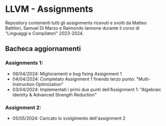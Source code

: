 # LLVM - Assignments 
Repository contenenti tutti gli assignments ricevuti e svolti da Matteo Battilori, Samuel Di Marzo e Raimondo Iannone durante il corso di "Linguaggi e Compilatori" 2023-2024.

## Bacheca aggiornamenti
### Assignments 1:

- 06/04/2024: Miglioramenti e bug fixing Assignment 1
- 04/04/2024: Completato Assignment 1 finendo terzo punto: "Multi-Instruction Optimization"
- 03/04/2024: Implementati i primi due punti dell'Assignment 1: "Algebraic Identity & Advanced Strength Reduction"

### Assignment 2:

- 05/05/2024: Caricato lo svolgimento dell'assignment 2
